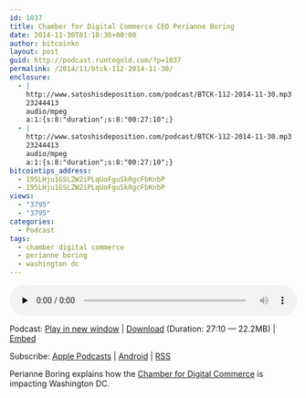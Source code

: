 ```yaml
---
id: 1037
title: Chamber for Digital Commerce CEO Perianne Boring
date: 2014-11-30T01:10:36+00:00
author: bitcoinkn
layout: post
guid: http://podcast.runtogold.com/?p=1037
permalink: /2014/11/btck-112-2014-11-30/
enclosure:
  - |
    http://www.satoshisdeposition.com/podcast/BTCK-112-2014-11-30.mp3
    23244413
    audio/mpeg
    a:1:{s:8:"duration";s:8:"00:27:10";}
  - |
    http://www.satoshisdeposition.com/podcast/BTCK-112-2014-11-30.mp3
    23244413
    audio/mpeg
    a:1:{s:8:"duration";s:8:"00:27:10";}
bitcointips_address:
  - 195LHju1GSLZW2iPLqUoFguSkRgcFbKnbP
  - 195LHju1GSLZW2iPLqUoFguSkRgcFbKnbP
views:
  - "3795"
  - "3795"
categories:
  - Podcast
tags:
  - chamber digital commerce
  - perianne boring
  - washington dc
---
```

<!--powerpress_player-->

<div class="powerpress_player" id="powerpress_player_5704">
  <audio class="wp-audio-shortcode" id="audio-1037-115" preload="none" style="width: 100%;" controls="controls"><source type="audio/mpeg" src="http://media.blubrry.com/bitcoinruntogold/p/www.satoshisdeposition.com/podcast/BTCK-112-2014-11-30.mp3?_=115" /><a href="http://media.blubrry.com/bitcoinruntogold/p/www.satoshisdeposition.com/podcast/BTCK-112-2014-11-30.mp3">http://media.blubrry.com/bitcoinruntogold/p/www.satoshisdeposition.com/podcast/BTCK-112-2014-11-30.mp3</a></audio>
</div>

<p class="powerpress_links powerpress_links_mp3">
  Podcast: <a href="http://media.blubrry.com/bitcoinruntogold/p/www.satoshisdeposition.com/podcast/BTCK-112-2014-11-30.mp3" class="powerpress_link_pinw" target="_blank" title="Play in new window" onclick="return powerpress_pinw('https://www.bitcoin.kn/?powerpress_pinw=1037-podcast');" rel="nofollow">Play in new window</a> | <a href="http://media.blubrry.com/bitcoinruntogold/s/www.satoshisdeposition.com/podcast/BTCK-112-2014-11-30.mp3" class="powerpress_link_d" title="Download" rel="nofollow" download="BTCK-112-2014-11-30.mp3">Download</a> (Duration: 27:10 &#8212; 22.2MB) | <a href="#" class="powerpress_link_e" title="Embed" onclick="return powerpress_show_embed('1037-podcast');" rel="nofollow">Embed</a>
</p>

<p class="powerpress_embed_box" id="powerpress_embed_1037-podcast" style="display: none;">
  <input id="powerpress_embed_1037-podcast_t" type="text" value="<iframe width=&quot;320&quot; height=&quot;30&quot; src=&quot;https://www.bitcoin.kn/?powerpress_embed=1037-podcast&amp;powerpress_player=mediaelement-audio&quot; frameborder=&quot;0&quot; scrolling=&quot;no&quot;></iframe>" onclick="javascript: this.select();" onfocus="javascript: this.select();" style="width: 70%;" readOnly />
</p>

<p class="powerpress_links powerpress_subscribe_links">
  Subscribe: <a href="https://itunes.apple.com/WebObjects/MZStore.woa/wa/viewPodcast?id=301670981&mt=2&ls=1#episodeGuid=http%3A%2F%2Fpodcast.runtogold.com%2F%3Fp%3D1037" class="powerpress_link_subscribe powerpress_link_subscribe_itunes" title="Subscribe on Apple Podcasts" rel="nofollow">Apple Podcasts</a> | <a href="https://subscribeonandroid.com/www.bitcoin.kn/feed/podcast/" class="powerpress_link_subscribe powerpress_link_subscribe_android" title="Subscribe on Android" rel="nofollow">Android</a> | <a href="https://www.bitcoin.kn/feed/podcast/" class="powerpress_link_subscribe powerpress_link_subscribe_rss" title="Subscribe via RSS" rel="nofollow">RSS</a>
</p>

Perianne Boring explains how the <a title="chamber digital commerce" href="http://www.digitalchamber.org/" target="_blank">Chamber for Digital Commerce</a> is impacting Washington DC.